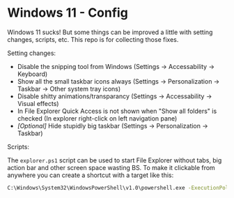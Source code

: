 # Windows 11 - Config

Windows 11 sucks! But some things can be improved a little with setting changes, scripts, etc.
This repo is for collecting those fixes.

Setting changes:

- Disable the snipping tool from Windows (Settings -> Accessability -> Keyboard)
- Show all the small taskbar icons always (Settings -> Personalization -> Taskbar -> Other system tray icons)
- Disable shitty animations/transparancy (Settings -> Accessability -> Visual effects)
- In File Explorer Quick Access is not shown when "Show all folders" is checked (In explorer right-click on left navigation pane)
- _[Optional]_ Hide stupidly big taskbar (Settings -> Personalization -> Taskbar)

Scripts:

The `explorer.ps1` script can be used to start File Explorer without tabs, big action bar and other screen space wasting BS.
To make it clickable from anywhere you can create a shortcut with a target like this:

```cmd
C:\Windows\System32\WindowsPowerShell\v1.0\powershell.exe -ExecutionPolicy Bypass -File "<your-path>\win11\explorer.ps1"
```
